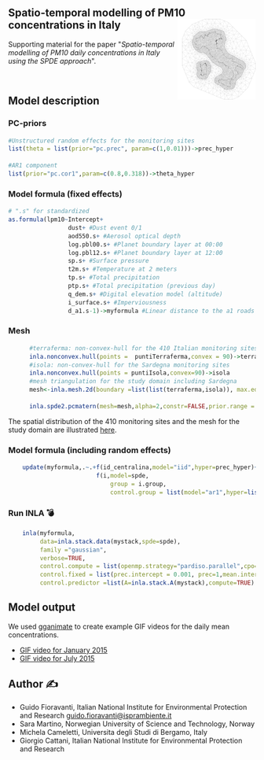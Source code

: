 ## Spatio-temporal modelling of PM10 concentrations in Italy <img align="right" width="150" src="./docs/logo/logo_readme.png" style="padding-left:10px;background-color:white;">

Supporting material for the paper "_Spatio-temporal modelling of PM10 daily concentrations in Italy using the SPDE approach_".

&nbsp;


## Model description

### PC-priors

```r
#Unstructured random effects for the monitoring sites
list(theta = list(prior="pc.prec", param=c(1,0.01)))->prec_hyper

#AR1 component
list(prior="pc.cor1",param=c(0.8,0.318))->theta_hyper 
```

### Model formula (fixed effects)

```r
# ".s" for standardized
as.formula(lpm10~Intercept+
                 dust+ #Dust event 0/1
                 aod550.s+ #Aerosol optical depth
                 log.pbl00.s+ #Planet boundary layer at 00:00
                 log.pbl12.s+ #Planet boundary layer at 12:00
                 sp.s+ #Surface pressure
                 t2m.s+ #Temperature at 2 meters
                 tp.s+ #Total precipitation
                 ptp.s+ #Total precipitation (previous day)
                 q_dem.s+ #Digital elevation model (altitude)
                 i_surface.s+ #Imperviousness
                 d_a1.s-1)->myformula #Linear distance to the a1 roads
```

### Mesh

```r
      #terraferma: non-convex-hull for the 410 Italian monitoring sites, excluding Sardegna
      inla.nonconvex.hull(points =  puntiTerraferma,convex = 90)->terraferma
      #isola: non-convex-hull for the Sardegna monitoring sites
      inla.nonconvex.hull(points = puntiIsola,convex=90)->isola 
      #mesh triangulation for the study domain including Sardegna
      mesh<-inla.mesh.2d(boundary =list(list(terraferma,isola)), max.edge = c(30,150),cutoff=5,offset=c(10),min.angle = 25)
      
      inla.spde2.pcmatern(mesh=mesh,alpha=2,constr=FALSE,prior.range = c(150,0.8),prior.sigma = c(0.8,0.2))->spde
```

The spatial distribution of the 410 monitoring sites and the mesh for the study domain are illustrated [here](./docs/mesh.md).

### Model formula (including random effects)

```r
    update(myformula,.~.+f(id_centralina,model="iid",hyper=prec_hyper)+
                         f(i,model=spde,
                             group = i.group,
                             control.group = list(model="ar1",hyper=list(theta=theta_hyper))))->myformula
```

### Run INLA :bomb:

```r
    inla(myformula,
         data=inla.stack.data(mystack,spde=spde),
         family ="gaussian",
         verbose=TRUE,
         control.compute = list(openmp.strategy="pardiso.parallel",cpo=TRUE,waic=TRUE,dic=TRUE,config=TRUE),
         control.fixed = list(prec.intercept = 0.001, prec=1,mean.intercept=0),
         control.predictor =list(A=inla.stack.A(mystack),compute=TRUE) )->inla.out
```


## Model output

We used [gganimate](https://gganimate.com/) to create example GIF videos for the daily mean concentrations. 

* [GIF video for January 2015](./docs/video_january2015.md)
* [GIF video for July 2015](./docs/video_july2015.md)

## Author :writing_hand:

* Guido Fioravanti, Italian National Institute for Environmental Protection and Research <guido.fioravanti@isprambiente.it>
* Sara Martino, Norwegian University of Science and Technology, Norway
* Michela Cameletti, Universita degli Studi di Bergamo, Italy
* Giorgio Cattani, Italian National Institute for Environmental Protection and Research



